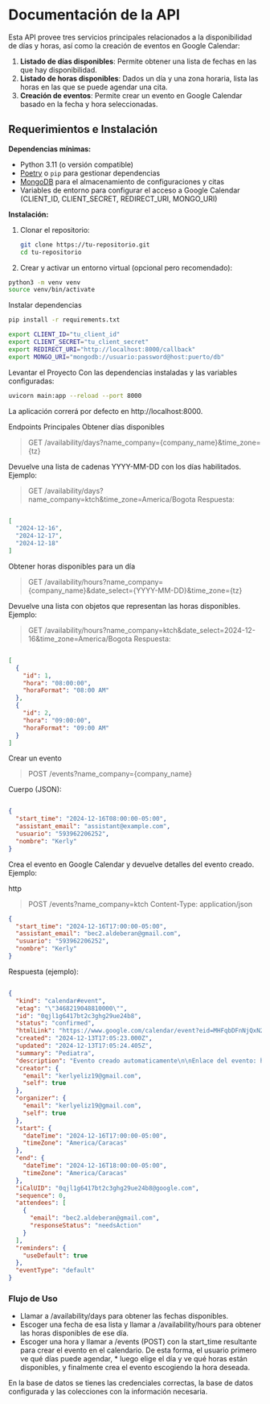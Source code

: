 # Documentación de la API

Esta API provee tres servicios principales relacionados a la disponibilidad de días y horas, así como la creación de eventos en Google Calendar:

1. **Listado de días disponibles**: Permite obtener una lista de fechas en las que hay disponibilidad.
2. **Listado de horas disponibles**: Dados un día y una zona horaria, lista las horas en las que se puede agendar una cita.
3. **Creación de eventos**: Permite crear un evento en Google Calendar basado en la fecha y hora seleccionadas.

## Requerimientos e Instalación

**Dependencias mínimas:**

- Python 3.11 (o versión compatible)
- [Poetry](https://python-poetry.org/) o `pip` para gestionar dependencias
- [MongoDB](https://www.mongodb.com/) para el almacenamiento de configuraciones y citas
- Variables de entorno para configurar el acceso a Google Calendar (CLIENT_ID, CLIENT_SECRET, REDIRECT_URI, MONGO_URI)

**Instalación:**

1. Clonar el repositorio:
   ```bash
   git clone https://tu-repositorio.git
   cd tu-repositorio
   ```
2. Crear y activar un entorno virtual (opcional pero recomendado):

```bash
python3 -m venv venv
source venv/bin/activate
```
Instalar dependencias
```bash
pip install -r requirements.txt
```


```bash
export CLIENT_ID="tu_client_id"
export CLIENT_SECRET="tu_client_secret"
export REDIRECT_URI="http://localhost:8000/callback"
export MONGO_URI="mongodb://usuario:password@host:puerto/db"
```
Levantar el Proyecto
Con las dependencias instaladas y las variables configuradas:

```bash
uvicorn main:app --reload --port 8000
```
La aplicación correrá por defecto en http://localhost:8000.

Endpoints Principales
Obtener días disponibles
> GET /availability/days?name_company={company_name}&time_zone={tz}

Devuelve una lista de cadenas YYYY-MM-DD con los días habilitados.
Ejemplo:



> GET /availability/days?name_company=ktch&time_zone=America/Bogota
Respuesta:

```json

[
  "2024-12-16",
  "2024-12-17",
  "2024-12-18"
]
```
Obtener horas disponibles para un día
> GET /availability/hours?name_company={company_name}&date_select={YYYY-MM-DD}&time_zone={tz}

Devuelve una lista con objetos que representan las horas disponibles.
Ejemplo:



> GET /availability/hours?name_company=ktch&date_select=2024-12-16&time_zone=America/Bogota
Respuesta:

```json

[
  {
    "id": 1,
    "hora": "08:00:00",
    "horaFormat": "08:00 AM"
  },
  {
    "id": 2,
    "hora": "09:00:00",
    "horaFormat": "09:00 AM"
  }
]
```
Crear un evento
> POST /events?name_company={company_name}

Cuerpo (JSON):

```json

{
  "start_time": "2024-12-16T08:00:00-05:00",
  "assistant_email": "assistant@example.com",
  "usuario": "593962206252",
  "nombre": "Kerly"
}
```
Crea el evento en Google Calendar y devuelve detalles del evento creado.
Ejemplo:

http

> POST /events?name_company=ktch
Content-Type: application/json
```json
{
  "start_time": "2024-12-16T17:00:00-05:00",
  "assistant_email": "bec2.aldeberan@gmail.com",
  "usuario": "593962206252",
  "nombre": "Kerly"
}
```
Respuesta (ejemplo):

```json

{
  "kind": "calendar#event",
  "etag": "\"3468219048810000\"",
  "id": "0qjl1g6417bt2c3ghg29ue24b8",
  "status": "confirmed",
  "htmlLink": "https://www.google.com/calendar/event?eid=MHFqbDFnNjQxN2J0MmMzZ2hnMjl1ZTI0Yjgga2VybHllbGl6MTlAbQ",
  "created": "2024-12-13T17:05:23.000Z",
  "updated": "2024-12-13T17:05:24.405Z",
  "summary": "Pediatra",
  "description": "Evento creado automaticamente\n\nEnlace del evento: https://www.google.com/calendar/event?eid=MHFqbDFnNjQxN2J0MmMzZ2hnMjl1ZTI0Yjgga2VybHllbGl6MTlAbQ",
  "creator": {
    "email": "kerlyeliz19@gmail.com",
    "self": true
  },
  "organizer": {
    "email": "kerlyeliz19@gmail.com",
    "self": true
  },
  "start": {
    "dateTime": "2024-12-16T17:00:00-05:00",
    "timeZone": "America/Caracas"
  },
  "end": {
    "dateTime": "2024-12-16T18:00:00-05:00",
    "timeZone": "America/Caracas"
  },
  "iCalUID": "0qjl1g6417bt2c3ghg29ue24b8@google.com",
  "sequence": 0,
  "attendees": [
    {
      "email": "bec2.aldeberan@gmail.com",
      "responseStatus": "needsAction"
    }
  ],
  "reminders": {
    "useDefault": true
  },
  "eventType": "default"
}
```
### Flujo de Uso
* Llamar a /availability/days para obtener las fechas disponibles.
* Escoger una fecha de esa lista y llamar a /availability/hours para obtener las horas disponibles de ese día.
* Escoger una hora y llamar a /events (POST) con la start_time resultante para crear el evento en el calendario.
De esta forma, el usuario primero ve qué días puede agendar, * luego elige el día y ve qué horas están disponibles, y finalmente crea el evento escogiendo la hora deseada.

En la base de datos se tienes las credenciales correctas, la base de datos configurada y las colecciones con la información necesaria. 